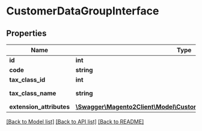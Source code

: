 # CustomerDataGroupInterface

## Properties
Name | Type | Description | Notes
------------ | ------------- | ------------- | -------------
**id** | **int** | Id | [optional] 
**code** | **string** | Code | 
**tax_class_id** | **int** | Tax class id | 
**tax_class_name** | **string** | Tax class name | [optional] 
**extension_attributes** | [**\Swagger\Magento2Client\Model\CustomerDataGroupExtensionInterface**](CustomerDataGroupExtensionInterface.md) |  | [optional] 

[[Back to Model list]](../README.md#documentation-for-models) [[Back to API list]](../README.md#documentation-for-api-endpoints) [[Back to README]](../README.md)


